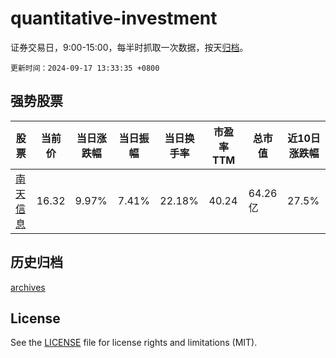 # quantitative-investment

证券交易日，9:00-15:00，每半时抓取一次数据，按天[归档](archives)。

`更新时间：2024-09-17 13:33:35 +0800`

## 强势股票

|股票|当前价|当日涨跌幅|当日振幅|当日换手率|市盈率TTM|总市值|近10日涨跌幅|
|----|----|----|----|----|----|----|----|
|[南天信息](https://xueqiu.com/S/SZ000948)|16.32|9.97%|7.41%|22.18%|40.24|64.26亿|27.5%|

## 历史归档

[archives](archives)

## License

See the [LICENSE](LICENSE) file for license rights and limitations (MIT).
